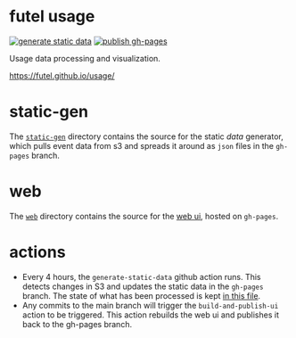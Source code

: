 # futel usage

[![generate static data](https://github.com/futel/usage/actions/workflows/generate-static-data.yml/badge.svg)](https://github.com/futel/usage/actions/workflows/generate-static-data.yml)
[![publish gh-pages](https://github.com/futel/usage/actions/workflows/build-and-publish-ui.yml/badge.svg)](https://github.com/futel/s3-event-writer/actions/workflows/build-and-publish-ui.yaml)

Usage data processing and visualization.

https://futel.github.io/usage/

# static-gen

The [`static-gen`](./static-gen) directory contains the source for
the static _data_ generator, which pulls event data from s3 and
spreads it around as `json` files in the `gh-pages` branch.

# web

The [`web`](./web) directory contains the source for the [web ui](https://futel.github.io/usage/),
hosted on `gh-pages`.

# actions

* Every 4 hours, the `generate-static-data` github action runs. This detects
  changes in S3 and updates the static data in the `gh-pages` branch. The state
  of what has been processed is kept
  [in this file](https://github.com/futel/usage/blob/gh-pages/data/updated_state.json).
* Any commits to the main branch will trigger the `build-and-publish-ui`
  action to be triggered. This action rebuilds the web ui and publishes it
  back to the gh-pages branch.
